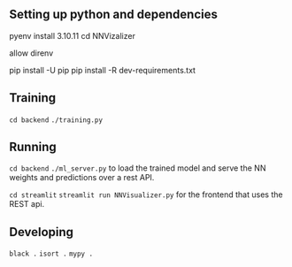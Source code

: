 ## Setting up python and dependencies

pyenv install 3.10.11
cd NNVizalizer

allow direnv

pip install -U pip
pip install -R dev-requirements.txt

## Training

`cd backend`
`./training.py`

## Running

`cd backend`
`./ml_server.py` to load the trained model and serve the NN weights and predictions over a rest API.

`cd streamlit`
`streamlit run NNVisualizer.py` for the frontend that uses the REST api.

## Developing

`black .`
`isort .`
`mypy .`

